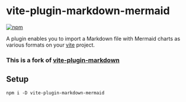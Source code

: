 # vite-plugin-markdown-mermaid

[![npm](https://img.shields.io/npm/v/vite-plugin-markdown-mermaid.svg?style=for-the-badge)](https://www.npmjs.com/package/vite-plugin-markdown-mermaid)

A plugin enables you to import a Markdown file with Mermaid charts as various formats on your [vite](https://github.com/vitejs/vite) project.

### **This is a fork of [vite-plugin-markdown](https://github.com/hmsk/vite-plugin-markdown)**

## Setup

```
npm i -D vite-plugin-markdown-mermaid
```

